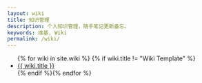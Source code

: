 ```yaml
---
layout: wiki
title: 知识管理
description: 个人知识管理，随手笔记更新备忘。
keywords: 维基, Wiki
permalink: /wiki/
---
```

<ul>
{% for wiki in site.wiki %}
{% if wiki.title != "Wiki Template" %}
<li><a href="{{ site.url }}{{ wiki.url }}">{{ wiki.title }}</a></li>{% endif %}{% endfor %}
<!--test-->
</ul>
